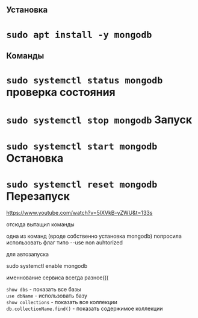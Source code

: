 Установка
- 

# `sudo apt install -y mongodb` 

## Команды

# `sudo systemctl status mongodb` проверка состояния
# `sudo systemctl stop mongodb` Запуск
# `sudo systemctl start mongodb` Остановка
# `sudo systemctl reset mongodb` Перезапуск

https://www.youtube.com/watch?v=5lXVkB-yZWU&t=133s

отсюда вытащил команды

одна из команд (вроде собственно установка mongodb) попросила использовать флаг типо --use non auhtorized 

для автозапуска 

sudo systemctl enable mongodb 

именнование сервиса всегда разное(((

`show dbs` - показать все базы  
`use dbName` - использовать базу  
`show collections` - показать все коллекции  
`db.collectionName.find()` - показать содержимое коллекции
